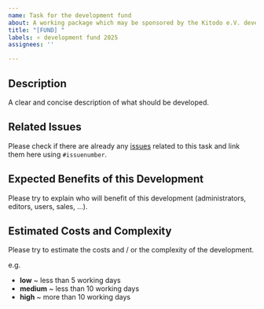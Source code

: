```yaml
---
name: Task for the development fund
about: A working package which may be sponsored by the Kitodo e.V. development fund.
title: "[FUND] "
labels: ⭐ development fund 2025
assignees: ''

---
```


## Description

A clear and concise description of what should be developed.

## Related Issues

Please check if there are already any [issues](https://github.com/kitodo/kitodo-presentation/issues) related to this task and link them here using `#issuenumber`.

## Expected Benefits of this Development

Please try to explain who will benefit of this development (administrators, editors, users, sales, ...).

## Estimated Costs and Complexity

Please try to estimate the costs and / or the complexity of the development.

e.g.

* **low** ~ less than 5 working days
* **medium** ~ less than 10 working days
* **high** ~ more than 10 working days
